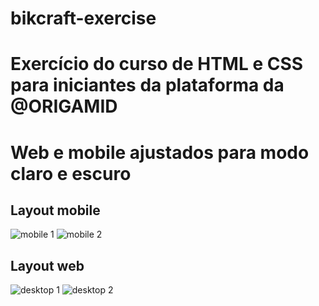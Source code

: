 # bikcraft-exercise

# Exercício do curso de HTML e CSS para iniciantes da plataforma da @ORIGAMID
# Web e mobile ajustados para modo claro e escuro



## Layout mobile
![mobile 1 ](https://user-images.githubusercontent.com/68574175/143077800-d7333527-3b2c-4789-9ca2-d8e77a1af019.png) 
![mobile 2 ](https://user-images.githubusercontent.com/68574175/143078514-9f582939-f954-4dce-90ac-ab19e911a0d5.jpg)


## Layout web
![desktop 1 ](https://user-images.githubusercontent.com/68574175/143077513-6286a4d3-2a48-4534-b5af-4c5beb610b25.png)
![desktop 2 ](https://user-images.githubusercontent.com/68574175/143078159-8c4949e5-a83b-43b6-a163-7f3fbfb51d72.jpg)
